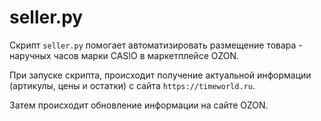 # seller.py

Скрипт ``seller.py`` помогает автоматизировать размещение товара - наручных часов марки CASIO в маркетплейсе OZON.

При запуске скрипта, происходит получение актуальной информации (артикулы, цены и остатки) с сайта ``https://timeworld.ru``.

Затем происходит обновление информации на сайте OZON.